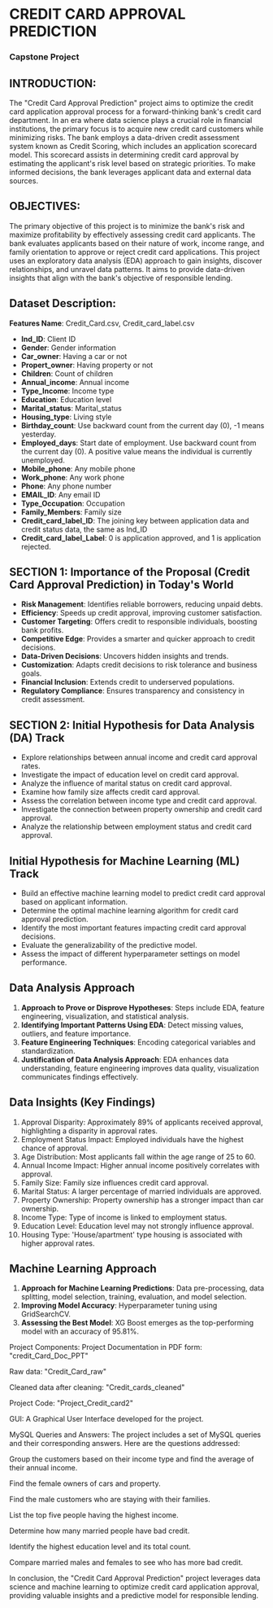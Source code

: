 # CREDIT CARD APPROVAL PREDICTION
### Capstone Project

## INTRODUCTION:
The "Credit Card Approval Prediction" project aims to optimize the credit card application approval process for a forward-thinking bank's credit card department. In an era where data science plays a crucial role in financial institutions, the primary focus is to acquire new credit card customers while minimizing risks. The bank employs a data-driven credit assessment system known as Credit Scoring, which includes an application scorecard model. This scorecard assists in determining credit card approval by estimating the applicant's risk level based on strategic priorities. To make informed decisions, the bank leverages applicant data and external data sources.

## OBJECTIVES:
The primary objective of this project is to minimize the bank's risk and maximize profitability by effectively assessing credit card applicants. The bank evaluates applicants based on their nature of work, income range, and family orientation to approve or reject credit card applications. This project uses an exploratory data analysis (EDA) approach to gain insights, discover relationships, and unravel data patterns. It aims to provide data-driven insights that align with the bank's objective of responsible lending.

## Dataset Description:
**Features Name**: Credit_Card.csv, Credit_card_label.csv

- **Ind_ID**: Client ID
- **Gender**: Gender information
- **Car_owner**: Having a car or not
- **Propert_owner**: Having property or not
- **Children**: Count of children
- **Annual_income**: Annual income
- **Type_Income**: Income type
- **Education**: Education level
- **Marital_status**: Marital_status
- **Housing_type**: Living style
- **Birthday_count**: Use backward count from the current day (0), -1 means yesterday.
- **Employed_days**: Start date of employment. Use backward count from the current day (0). A positive value means the individual is currently unemployed.
- **Mobile_phone**: Any mobile phone
- **Work_phone**: Any work phone
- **Phone**: Any phone number
- **EMAIL_ID**: Any email ID
- **Type_Occupation**: Occupation
- **Family_Members**: Family size
- **Credit_card_label_ID**: The joining key between application data and credit status data, the same as Ind_ID
- **Credit_card_label_Label**: 0 is application approved, and 1 is application rejected.

## SECTION 1: Importance of the Proposal (Credit Card Approval Prediction) in Today's World
- **Risk Management**: Identifies reliable borrowers, reducing unpaid debts.
- **Efficiency**: Speeds up credit approval, improving customer satisfaction.
- **Customer Targeting**: Offers credit to responsible individuals, boosting bank profits.
- **Competitive Edge**: Provides a smarter and quicker approach to credit decisions.
- **Data-Driven Decisions**: Uncovers hidden insights and trends.
- **Customization**: Adapts credit decisions to risk tolerance and business goals.
- **Financial Inclusion**: Extends credit to underserved populations.
- **Regulatory Compliance**: Ensures transparency and consistency in credit assessment.

## SECTION 2: Initial Hypothesis for Data Analysis (DA) Track
- Explore relationships between annual income and credit card approval rates.
- Investigate the impact of education level on credit card approval.
- Analyze the influence of marital status on credit card approval.
- Examine how family size affects credit card approval.
- Assess the correlation between income type and credit card approval.
- Investigate the connection between property ownership and credit card approval.
- Analyze the relationship between employment status and credit card approval.

## Initial Hypothesis for Machine Learning (ML) Track
- Build an effective machine learning model to predict credit card approval based on applicant information.
- Determine the optimal machine learning algorithm for credit card approval prediction.
- Identify the most important features impacting credit card approval decisions.
- Evaluate the generalizability of the predictive model.
- Assess the impact of different hyperparameter settings on model performance.

## Data Analysis Approach
1. **Approach to Prove or Disprove Hypotheses**: Steps include EDA, feature engineering, visualization, and statistical analysis.
2. **Identifying Important Patterns Using EDA**: Detect missing values, outliers, and feature importance.
3. **Feature Engineering Techniques**: Encoding categorical variables and standardization.
4. **Justification of Data Analysis Approach**: EDA enhances data understanding, feature engineering improves data quality, visualization communicates findings effectively.

## Data Insights (Key Findings)
1. Approval Disparity: Approximately 89% of applicants received approval, highlighting a disparity in approval rates.
2. Employment Status Impact: Employed individuals have the highest chance of approval.
3. Age Distribution: Most applicants fall within the age range of 25 to 60.
4. Annual Income Impact: Higher annual income positively correlates with approval.
5. Family Size: Family size influences credit card approval.
6. Marital Status: A larger percentage of married individuals are approved.
7. Property Ownership: Property ownership has a stronger impact than car ownership.
8. Income Type: Type of income is linked to employment status.
9. Education Level: Education level may not strongly influence approval.
10. Housing Type: 'House/apartment' type housing is associated with higher approval rates.

## Machine Learning Approach
1. **Approach for Machine Learning Predictions**: Data pre-processing, data splitting, model selection, training, evaluation, and model selection.
2. **Improving Model Accuracy**: Hyperparameter tuning using GridSearchCV.
3. **Assessing the Best Model**: XG Boost emerges as the top-performing model with an accuracy of 95.81%.

Project Components:
Project Documentation in PDF form: "credit_Card_Doc_PPT"

Raw data: "Credit_Card_raw"

Cleaned data after cleaning: "Credit_cards_cleaned"

Project Code: "Project_Credit_card2"

GUI: A Graphical User Interface developed for the project.

MySQL Queries and Answers: The project includes a set of MySQL queries and their corresponding answers. Here are the questions addressed:

Group the customers based on their income type and find the average of their annual income.

Find the female owners of cars and property.

Find the male customers who are staying with their families.

List the top five people having the highest income.

Determine how many married people have bad credit.

Identify the highest education level and its total count.

Compare married males and females to see who has more bad credit.

In conclusion, the "Credit Card Approval Prediction" project leverages data science and machine learning to optimize credit card application approval, providing valuable insights and a predictive model for responsible lending.


